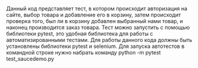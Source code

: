 Данный код представляет тест, в котором происходит авторизация на сайте, выбор товара и добавление его в корзину, затем происходит проверка того, был ли в корзину добавлен выбранный нами товар, и наконец производится заказ товара.
Тест можно запустить с помощью библиотеки pytest, это удобная библиотека для работы с автоматизированными тестами.
Для работы данного кода должны быть установлены библиотеки pytest и selenium.
Для запуска автотестов в командной строке нужно набрать команду python -m pytest test_saucedemo.py